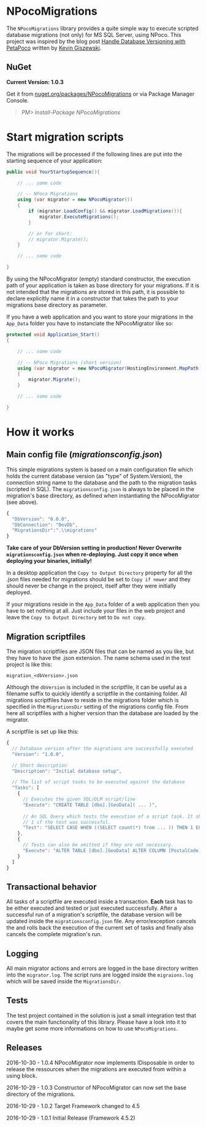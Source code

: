 # NPocoMigrations
The `NPocoMigrations` library provides a quite simple way to execute scripted database 
migrations (not only) for MS SQL Server, using NPoco. This project was inspired by the 
blog post [Handle Database Versioning with PetaPoco](https://kevin.giszewski.com/blogs/2016/05/handle-database-versioning-with-petapoco/) 
written by [Kevin Giszewski](https://kevin.giszewski.com).

## NuGet

 **Current Version: 1.0.3**
 
 Get it from [nuget.org/packages/NPocoMigrations](https://www.nuget.org/packages/NPocoMigrations) 
 or via  Package Manager Console.
 
  > *PM> Install-Package NPocoMigrations*

# Start migration scripts

The migrations will be processed if the following lines are put into the starting 
sequence of your application:

```csharp
public void YourStartupSequence(){

    // ... some code

    // -- NPoco Migrations
    using (var migrator = new NPocoMigrator())
    {
        if (migrator.LoadConfig() && migrator.LoadMigrations()){
            migrator.ExecuteMigrations();
        }

        // or for short:
        // migrator.Migrate();
    }

    // ... some code

}
```
By using the NPocoMigrator (empty) standard constructor, the execution path of your 
application is taken as base directory for your migrations. If it is not intended that 
the migrations are stored in this path, it is possible to declare explicitly name it
in a constructor that takes the path to your migrations base directory as parameter.

If you have a web application and you want to store your migrations in the `App_Data` 
folder you have to instanciate the NPocoMigrator like so:  

```csharp
protected void Application_Start()
{

    // ... some code

    // -- NPoco Migrations (short version)
    using (var migrator = new NPocoMigrator(HostingEnvironment.MapPath(@"/App_Data")))
    {
        migrator.Migrate();
    }

    // ... some code

}
```

# How it works

## Main config file (_migrationsconfig.json_)

This simple migrations system is based on a main configuration file which holds the
current database version (as "type" of System.Version), the connection string name
to the database and the path to the migration tasks (scripted in SQL). The `migrationsconfig.json` 
is always to be placed in the migration's base directory, as defined when instantiating
the NPocoMigrator (see above). 

```javascript
{
  "DbVersion": "0.0.0",
  "DbConnection": "DevDb",
  "MigrationsDir":".\\migrations"
}
```

**Take care of your DbVersion setting in production! Never Overwrite `migrationsconfig.json` 
when re-deploying. Just copy it once when deploying your binaries, initially!**

In a desktop application the `Copy to Output Directory` property for all the .json files 
needed for migrations should be set to `Copy if newer` and they should never be change in 
the project, itself after they were initially deployed.

If your migrations reside in the `App_Data` folder of a web application then you have to
set nothing at all. Just include your files in the web project and leave the `Copy to Output Directory`
set to `Do not copy`.  

## Migration scriptfiles

The migration scriptfiles are JSON files that can be named as you like, but they have 
to have the .json extension. The name schema used in the test project is like this:

```
migration_<dbVersion>.json
```

Although the `dbVersion` is included in the scriptfile, it can be useful as a filename 
suffix to quickly identify a scriptfile in the containing folder. All migrations scriptfiles 
have to reside in the migrations folder which is specified in the `MigrationsDir` setting 
of the migrations config file. From here all scriptfiles with a higher version than the
database are loaded by the migrator.

A scriptfile is set up like this:

```javascript
{
  // Database version after the migrations are successfully executed
  "Version": "1.0.0",

  // Short description
  "Description": "Initial database setup",

  // The list of script tasks to be executed against the database
  "Tasks": [
    {
      // Executes the given SQL/DLM script/line
      "Execute": "CREATE TABLE [dbo].[GeoData]( ... )",
      
      // An SQL Query which tests the execution of a script task. It should return
      // 1 if the test was successful.
      "Test": "SELECT CASE WHEN ((SELECT count(*) from ... )) THEN 1 ELSE 0 END"
    },
    {
      // Tests can also be omitted if they are not necessary.
      "Execute": "ALTER TABLE [dbo].[GeoData] ALTER COLUMN [PostalCode] [nvarchar](8)"
    }
  ]
}
``` 

## Transactional behavior

All tasks of a scriptfile are executed inside a transaction. **Each** task has to be 
either executed and tested or just executed successfully. After a successful run of a 
migration's scriptfile, the database version will be updated inside the `migrationsconfig.json` 
file. Any error/exception cancels the and rolls back the execution of the current set 
of tasks and finally also cancels the complete migration's run.

## Logging

All main migrator actions and errors are logged in the base directory written into the 
`migrator.log`. The script runs are logged inside the `migraions.log` which will be 
saved inside the `MigrationsDir`.

## Tests

The test project contained in the solution is just a small integration test that covers 
the main functionality of this library. Please have a look into it to maybe get some more 
informations on how to use `NPocoMigrations`. 

## Releases

2016-10-30 - 1.0.4 NPocoMigrator now implements IDisposable in order to release the ressources when the migrations are executed from within a using block.

2016-10-29 - 1.0.3 Constructor of NPocoMigrator can now set the base directory of the migrations.

2016-10-29 - 1.0.2 Target Framework changed to 4.5 

2016-10-29 - 1.0.1 Initial Release (Framework 4.5.2)
